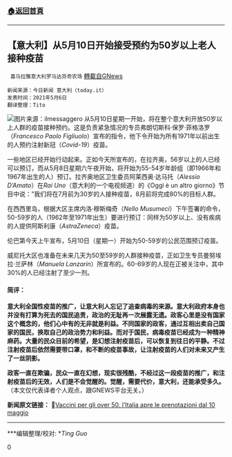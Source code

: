 ###  [:house:返回首頁](https://github.com/ourhimalayas/txt)
---

## 【意大利】从5月10日开始接受预约为50岁以上老人接种疫苗
` 喜马拉雅意大利罗马达芬奇农场` [轉載自GNews](https://gnews.org/zh-hans/1183094/)

```
新闻来源：今日新闻 意大利（today.it）
发表时间：2021年5月6日
翻译整理：Tito
```

![]()![](https://gnews-media-offload.s3.amazonaws.com/wp-content/uploads/2021/05/07044843/x5943127_1629_vaccino.jpg.pagespeed.ic_.HcpBkXEz-z.jpg)图片来源：ilmessaggero
从5月10日星期一开始，将在整个意大利开放50岁以上人群的疫苗接种预约。这是负责紧急情况的专员弗朗切斯科·保罗·菲格洛罗（*Francesco Paolo Figliuolo*）宣布的指令，他下令开始为所有1971年以前出生的人预约注射新冠（*Covid-19*）疫苗。

一些地区已经开始行动起来。正如今天所宣布的，在拉齐奥，56岁以上的人已经可以预订，而从5月8日星期六午夜开始，将开始为55-54岁年龄组（即1966年和1967年出生的人）预订。拉齐奥地区卫生委员阿莱西奥·达马托（*Alessio D’Amato*）在*Rai Uno*（意大利的一个电视频道）的《Oggi è un altro giorno》节目中说：”我们将在7月前为30岁的人接种疫苗，8月前将完成80%的目标人群。

在西西里岛，根据大区主席内洛·穆斯梅奇（*Nello Musumeci*）下午签署的命令，50-59岁的人（1962年至1971年出生）要进行预订：同样为50岁以上、没有疾病的人提供阿斯利康（*AstraZeneca*）疫苗。

伦巴第今天上午宣布，5月10日（星期一）开始为50-59岁的公民范围预订疫苗。

威尼托大区也准备在未来几天为50至59岁的人群接种疫苗，正如卫生专员曼努埃拉·兰萨林（*Manuela Lanzarin*）所宣布的。60-69岁的人现在正被关注中，其中30%的人已经注射了至少一剂。

#### 简评：

**意大利全国性疫苗的推广，让意大利人忘记了追查病毒的来源。意大利政府本身也并没有打算为死去的国民追责，政治的无耻再一次展露无遗。政客心里是没有国家这个概念的，他们心中有的无非就是利益。不同国家的政客，通过互相出卖自己国家的国民，换取自己的政治势力和利益。而对于国民，病毒疫苗已经成为一种精神麻药。大量的民众目前的希望，是幻想注射疫苗后，可以恢复到往日的平静。不过注射疫苗后依然需要带口罩，和不断的疫苗事故，让注射疫苗的人们对未来又产生了一丝阴影。**

**政客一直在欺骗，民众一直在幻想，现实很残酷，不经过这一段疫苗的推广，和注射疫苗后的无效，人们是不会觉醒的。觉醒，需要代价，意大利，还能承受多久。**
（本文仅代表译者个人观点，跟GNEWS平台无关。）

**新闻原文链接：**
🔗[Vaccini per gli over 50, l’Italia apre le prenotazioni dal 10 maggio](https://www.today.it/attualita/vaccino-over-50-prenotazioni-10-maggio.html)

* * *

***编辑整理/校对: **Ting Guo*

0
